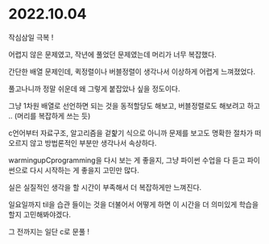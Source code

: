 # 2022.10.04
작심삼일 극복 !

어렵지 않은 문제였고, 작년에 풀었던 문제였는데 머리가 너무 복잡했다.

간단한 배열 문제인데, 퀵정렬이나 버블정렬이 생각나서 이상하게 어렵게 느껴졌었다.

풀고나니까 정말 쉬운데 왜 그렇게 붙잡았나 싶을 정도이다.

그냥 1차원 배열로 선언하면 되는 것을 동적할당도 해보고, 버블정렬로도 해보려고 하고 .. (머리를 복잡하게 쓰는 듯)

c언어부터 자료구조, 알고리즘을 겉핥기 식으로 아니까 문제를 보고도 명확한 절차가 떠오르지 않고 방법론적인 부분만 생각나서 속상하다.

warmingupCprogramming을 다시 보는 게 좋을지, 그냥 파이썬 수업을 다 듣고 파이썬으로 다시 시작하는 게 좋을지 고민만 많다.

실은 실질적인 생각을 할 시간이 부족해서 더 복잡하게만 느껴진다.

일요일까지 til을 습관 들이는 것을 더불어서 어떻게 하면 이 시간을 더 의미있게 학습을 할지 고민해봐야겠다.

그 전까지는 일단 c로 문풀 !